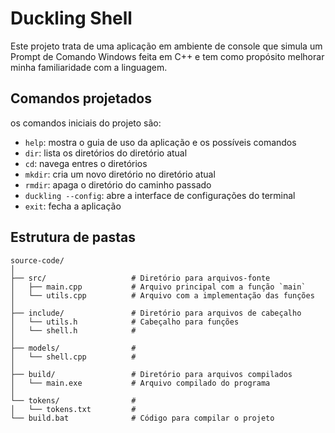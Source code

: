 # Duckling Shell
Este projeto trata de uma aplicação em ambiente de console que simula um Prompt de Comando Windows feita em C++ e tem como propósito melhorar minha familiaridade com a linguagem.
## Comandos projetados
os comandos iniciais do projeto são:
- `help`: mostra o guia de uso da aplicação e os possíveis comandos
- `dir`: lista os diretórios do diretório atual
- `cd`: navega entres o diretórios
- `mkdir`: cria um novo diretório no diretório atual
- `rmdir`: apaga o diretório do caminho passado
- `duckling --config`: abre a interface de configurações do terminal
- `exit`: fecha a aplicação
## Estrutura de pastas
```
source-code/
│
├── src/                   # Diretório para arquivos-fonte
│   ├── main.cpp           # Arquivo principal com a função `main`
│   └── utils.cpp          # Arquivo com a implementação das funções
│
├── include/               # Diretório para arquivos de cabeçalho
│   └── utils.h            # Cabeçalho para funções
│   └── shell.h            # 
│
├── models/                # 
│   └── shell.cpp          #
│
├── build/                 # Diretório para arquivos compilados
│   └── main.exe           # Arquivo compilado do programa
│
└── tokens/                #
│   └── tokens.txt         #
└── build.bat              # Código para compilar o projeto
```
